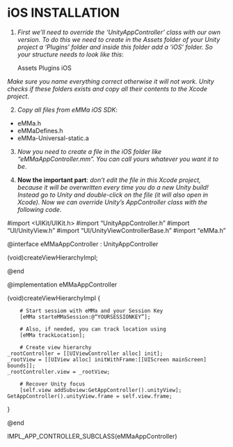 # iOS INSTALLATION

1. *First we’ll need to override the ‘UnityAppController’ class with our own version. To do this we need to create in the Assets folder of your Unity project a ‘Plugins’ folder and inside this folder add a ‘iOS’ folder. So your structure needs to look like this*:

    Assets
        Plugins
            iOS

*Make sure you name everything correct otherwise it will not work. Unity checks if these folders exists and copy all their contents to the Xcode project*.

2. *Copy all files from eMMa iOS SDK*:

- eMMa.h
- eMMaDefines.h
- eMMa-Universal-static.a 

3. *Now you need to create a file in the iOS folder like “eMMaAppController.mm”. You can call yours whatever you want it to be*.

4. **Now the important part**: *don’t edit the file in this Xcode project, because it will be overwritten every time you do a new Unity build! Instead go to Unity and double-click on the file (it will also open in Xcode). Now we can override Unity’s AppController class with the following code*.

#import <UIKit/UIKit.h>
#import “UnityAppController.h”
#import “UI/UnityView.h”
#import “UI/UnityViewControllerBase.h”
#import “eMMa.h”

 
@interface eMMaAppController : UnityAppController
 
(void)createViewHierarchyImpl;
 
@end
 
@implementation eMMaAppController
 
(void)createViewHierarchyImpl {
 
		# Start sessiom with eMMa and your Session Key
		[eMMa starteMMaSession:@“YOURSESSIONKEY”];

		# Also, if needed, you can track location using 
		[eMMa trackLocation];

		# Create view hierarchy
    _rootController = [[UIViewController alloc] init];
    _rootView = [[UIView alloc] initWithFrame:[[UIScreen mainScreen] bounds]];
    _rootController.view = _rootView;

    	# Recover Unity focus
		[self.view addSubview:GetAppController().unityView];
    GetAppController().unityView.frame = self.view.frame;

}
 
@end
 
IMPL_APP_CONTROLLER_SUBCLASS(eMMaAppController)

